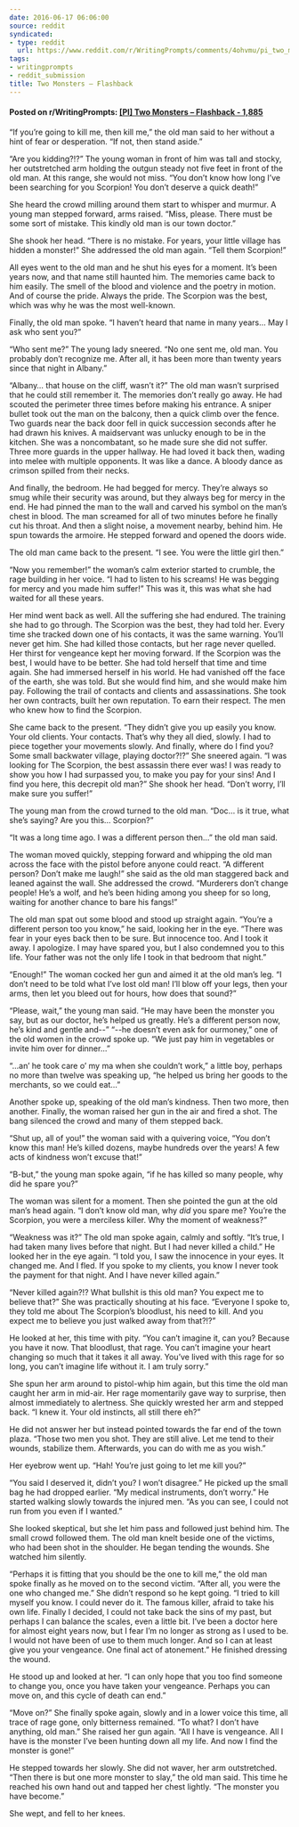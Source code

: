 ```yaml
---
date: 2016-06-17 06:06:00
source: reddit
syndicated:
- type: reddit
  url: https://www.reddit.com/r/WritingPrompts/comments/4ohvmu/pi_two_monsters_flashback_1885/
tags:
- writingprompts
- reddit_submission
title: Two Monsters – Flashback
---
```


#### Posted on r/WritingPrompts: [[PI] Two Monsters – Flashback - 1,885](https://reddit.com/r/WritingPrompts/comments/4ohvmu/pi_two_monsters_flashback_1885/)

“If you’re going to kill me, then kill me,” the old man said to her without a hint of fear or desperation. “If not, then stand aside.”

“Are you kidding?!?” The young woman in front of him was tall and stocky, her outstretched arm holding the outgun steady not five feet in front of the old man. At this range, she would not miss. “You don’t know how long I’ve been searching for you Scorpion! You don’t deserve a quick death!”

She heard the crowd milling around them start to whisper and murmur. A young man stepped forward, arms raised. “Miss, please. There must be some sort of mistake. This kindly old man is our town doctor.”

She shook her head. “There is no mistake. For years, your little village has hidden a monster!” She addressed the old man again. “Tell them Scorpion!”

All eyes went to the old man and he shut his eyes for a moment. It’s been years now, and that name still haunted him. The memories came back to him easily. The smell of the blood and violence and the poetry in motion. And of course the pride. Always the pride. The Scorpion was the best, which was why he was the most well-known.

Finally, the old man spoke. “I haven’t heard that name in many years… May I ask who sent you?”

“Who sent me?” The young lady sneered. “No one sent me, old man. You probably don’t recognize me. After all, it has been more than twenty years since that night in Albany.”

“Albany… that house on the cliff, wasn’t it?” The old man wasn’t surprised that he could still remember it. The memories don’t really go away. He had scouted the perimeter three times before making his entrance. A sniper bullet took out the man on the balcony, then a quick climb over the fence. Two guards near the back door fell in quick succession seconds after he had drawn his knives. A maidservant was unlucky enough to be in the kitchen. She was a noncombatant, so he made sure she did not suffer. Three more guards in the upper hallway. He had loved it back then, wading into melee with multiple opponents. It was like a dance. A bloody dance as crimson spilled from their necks. 

And finally, the bedroom. He had begged for mercy. They’re always so smug while their security was around, but they always beg for mercy in the end. He had pinned the man to the wall and carved his symbol on the man’s chest in blood. The man screamed for all of two minutes before he finally cut his throat. And then a slight noise, a movement nearby, behind him. He spun towards the armoire. He stepped forward and opened the doors wide. 

The old man came back to the present. “I see. You were the little girl then.”

“Now you remember!” the woman’s calm exterior started to crumble, the rage building in her voice. “I had to listen to his screams! He was begging for mercy and you made him suffer!” This was it, this was what she had waited for all these years. 

Her mind went back as well. All the suffering she had endured. The training she had to go through. The Scorpion was the best, they had told her. Every time she tracked down one of his contacts, it was the same warning. You’ll never get him. She had killed those contacts, but her rage never quelled. Her thirst for vengeance kept her moving forward. If the Scorpion was the best, I would have to be better. She had told herself that time and time again. She had immersed herself in his world. He had vanished off the face of the earth, she was told. But she would find him, and she would make him pay. Following the trail of contacts and clients and assassinations. She took her own contracts, built her own reputation. To earn their respect. The men who knew how to find the Scorpion.

She came back to the present. “They didn’t give you up easily you know. Your old clients. Your contacts. That’s why they all died, slowly. I had to piece together your movements slowly. And finally, where do I find you? Some small backwater village, playing doctor?!?” She sneered again. “I was looking for The Scorpion, the best assassin there ever was! I was ready to show you how I had surpassed you, to make you pay for your sins! And I find you here, this decrepit old man?” She shook her head. “Don’t worry, I’ll make sure you suffer!”

The young man from the crowd turned to the old man. “Doc… is it true, what she’s saying? Are you this… Scorpion?”

“It was a long time ago. I was a different person then…” the old man said.

The woman moved quickly, stepping forward and whipping the old man across the face with the pistol before anyone could react. “A different person? Don’t make me laugh!” she said as the old man staggered back and leaned against the wall. She addressed the crowd. “Murderers don’t change people! He’s a wolf, and he’s been hiding among you sheep for so long, waiting for another chance to bare his fangs!”

The old man spat out some blood and stood up straight again. “You’re a different person too you know,” he said, looking her in the eye. “There was fear in your eyes back then to be sure. But innocence too. And I took it away. I apologize. I may have spared you, but I also condemned you to this life. Your father was not the only life I took in that bedroom that night.”

“Enough!” The woman cocked her gun and aimed it at the old man’s leg. “I don’t need to be told what I’ve lost old man! I’ll blow off your legs, then your arms, then let you bleed out for hours, how does that sound?”

“Please, wait,” the young man said. “He may have been the monster you say, but as our doctor, he’s helped us greatly. He’s a different person now, he’s kind and gentle and--”
“--he doesn’t even ask for ourmoney,” one of the old women in the crowd spoke up. “We just pay him in vegetables or invite him over for dinner…”

“...an’ he took care o’ my ma when she couldn’t work,” a little boy, perhaps no more than twelve was speaking up, “he helped us bring her goods to the merchants, so we could eat…”

Another spoke up, speaking of the old man’s kindness. Then two more, then another. Finally, the woman raised her gun in the air and fired a shot. The bang silenced the crowd and many of them stepped back.

“Shut up, all of you!” the woman said with a quivering voice, “You don’t know this man! He’s killed dozens, maybe hundreds over the years! A few acts of kindness won’t excuse that!”

“B-but,” the young man spoke again, “if he has killed so many people, why did he spare you?”

The woman was silent for a moment. Then she pointed the gun at the old man’s head again. “I don’t know old man, why *did* you spare me? You’re the Scorpion, you were a merciless killer. Why the moment of weakness?”

“Weakness was it?” The old man spoke again, calmly and softly. “It’s true, I had taken many lives before that night. But I had never killed a child.” He looked her in the eye again. “I told you, I saw the innocence in your eyes. It changed me. And I fled. If you spoke to my clients, you know I never took the payment for that night. And I have never killed again.”

“Never killed again?!? What bullshit is this old man? You expect me to believe that?” She was practically shouting at his face. “Everyone I spoke to, they told me about The Scorpion’s bloodlust, his need to kill. And you expect me to believe you just walked away from that?!?”

He looked at her, this time with pity. “You can’t imagine it, can you? Because you have it now. That bloodlust, that rage. You can’t imagine your heart changing so much that it takes it all away. You’ve lived with this rage for so long, you can’t imagine life without it. I am truly sorry.”

She spun her arm around to pistol-whip him again, but this time the old man caught her arm in mid-air. Her rage momentarily gave way to surprise, then almost immediately to alertness. She quickly wrested her arm and stepped back. “I knew it. Your old instincts, all still there eh?”

He did not answer her but instead pointed towards the far end of the town plaza. “Those two men you shot. They are still alive. Let me tend to their wounds, stabilize them. Afterwards, you can do with me as you wish.”

Her eyebrow went up. “Hah! You’re just going to let me kill you?”

“You said I deserved it, didn’t you? I won’t disagree.” He picked up the small bag he had dropped earlier. “My medical instruments, don’t worry.” He started walking slowly towards the injured men. “As you can see, I could not run from you even if I wanted.”

She looked skeptical, but she let him pass and followed just behind him. The small crowd followed them. The old man knelt beside one of the victims, who had been shot in the shoulder. He began tending the wounds. She watched him silently.

“Perhaps it is fitting that you should be the one to kill me,” the old man spoke finally as he moved on to the second victim. “After all, you were the one who changed me.” She didn’t respond so he kept going. “I tried to kill myself you know. I could never do it. The famous killer, afraid to take his own life. Finally I decided, I could not take back the sins of my past, but perhaps I can balance the scales, even a little bit. I’ve been a doctor here for almost eight years now, but I fear I’m no longer as strong as I used to be. I would not have been of use to them much longer. And so I can at least give you your vengeance. One final act of atonement.” He finished dressing the wound.

He stood up and looked at her. “I can only hope that you too find someone to change you, once you have taken your vengeance. Perhaps you can move on, and this cycle of death can end.”

“Move on?” She finally spoke again, slowly and in a lower voice this time, all trace of rage gone, only bitterness remained. “To what? I don’t have anything, old man.” She raised her gun again. “All I have is vengeance. All I have is the monster I’ve been hunting down all my life. And now I find the monster is gone!” 

He stepped towards her slowly. She did not waver, her arm outstretched. “Then there is but one more monster to slay,” the old man said. This time he reached his own hand out and tapped her chest lightly. “The monster you have become.”

She wept, and fell to her knees.